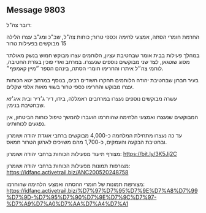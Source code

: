 ## Message 9803

דובר צה"ל:

החרמת חומרי הסתה, אמצעי לחימה וכספי טרור; כוחות צה"ל, שב"כ ומג"ב עצרו הלילה 15 מבוקשים בפעילות טרור

במהלך פעילות בבית אומר שבחטיבת עציון, הלוחמים עצרו מבוקש חמוש בנשק מאולתר מסוג שוטגאן, לצד שני מבוקשים נוספים שנעצרו. במרחב ואדי פוכין בגזרת החטיבה, לוחמי צה״ל איתרו והחרימו חומרי הסתה, בינהם הספר ״מיין קאמפף״.

בעיר חברון שבחטיבת יהודה הלוחמים תחקרו חשודים רבים, בנוסף במרחב יטא הכוחות עצרו מבוקש והחרימו כספי טרור בשווי מאות אלפי שקלים. 

עשרה מבוקשים נוספים נעצרו במרחבים ראמללה, בידו, דיר ג׳ריר ובית איג׳זא שבחטיבת בנימין.

המבוקשים שנעצרו ואמצעי הלחימה שהוחרמו הועברו להמשך טיפול כוחות הביטחון, אין נפגעים לכוחותינו.

עד כה נעצרו מתחילת המלחמה כ-4,000 מבוקשים ברחבי אוגדת יהודה ושומרון ובחטיבת הבקעה והעמקים, כ-1,700 מהם משויכים לארגון הטרור חמאס.

מצורף תיעוד מפעילות הכוחות ברחבי יהודה ושומרון: https://bit.ly/3K5Jj2C

מצורפות תמונות מפעילות הכוחות ברחבי יהודה ושומרון: https://idfanc.activetrail.biz/ANC200520248758

מצורפות תמונות של חומרי ההסתה ואמצעי הלחימה שהוחרמו: https://idfanc.activetrail.biz/%D7%97%D7%95%D7%9E%D7%A8%D7%99%D7%9D-%D7%95%D7%90%D7%9E%D7%9C%D7%97-%D7%A9%D7%A0%D7%AA%D7%A4%D7%A1

